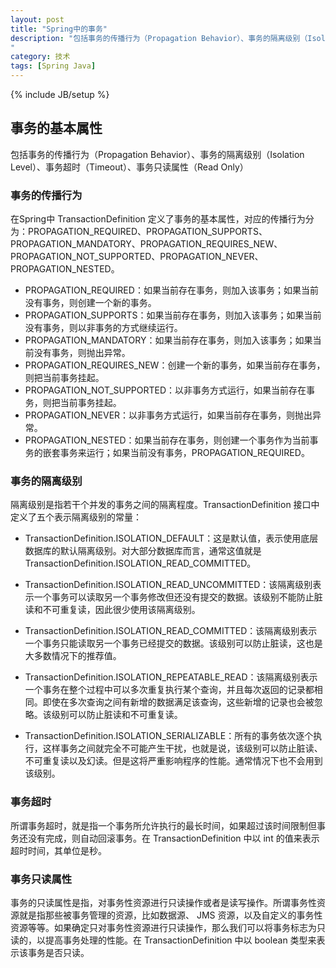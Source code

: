 ```yaml
---
layout: post
title: "Spring中的事务"
description: "包括事务的传播行为（Propagation Behavior）、事务的隔离级别（Isolation Level）、事务超时（Timeout）、事务只读属性（Read Only） 
"
category: 技术
tags: [Spring Java]
---
```

{% include JB/setup %}

## 事务的基本属性

包括事务的传播行为（Propagation Behavior）、事务的隔离级别（Isolation Level）、事务超时（Timeout）、事务只读属性（Read Only）

### 事务的传播行为

在Spring中 TransactionDefinition 定义了事务的基本属性，对应的传播行为分为：PROPAGATION_REQUIRED、PROPAGATION_SUPPORTS、PROPAGATION_MANDATORY、PROPAGATION_REQUIRES_NEW、PROPAGATION_NOT_SUPPORTED、PROPAGATION_NEVER、PROPAGATION_NESTED。

* PROPAGATION_REQUIRED：如果当前存在事务，则加入该事务；如果当前没有事务，则创建一个新的事务。
* PROPAGATION_SUPPORTS：如果当前存在事务，则加入该事务；如果当前没有事务，则以非事务的方式继续运行。
* PROPAGATION_MANDATORY：如果当前存在事务，则加入该事务；如果当前没有事务，则抛出异常。
* PROPAGATION_REQUIRES_NEW：创建一个新的事务，如果当前存在事务，则把当前事务挂起。
* PROPAGATION_NOT_SUPPORTED：以非事务方式运行，如果当前存在事务，则把当前事务挂起。
* PROPAGATION_NEVER：以非事务方式运行，如果当前存在事务，则抛出异常。
* PROPAGATION_NESTED：如果当前存在事务，则创建一个事务作为当前事务的嵌套事务来运行；如果当前没有事务，PROPAGATION_REQUIRED。

### 事务的隔离级别

隔离级别是指若干个并发的事务之间的隔离程度。TransactionDefinition 接口中定义了五个表示隔离级别的常量：

* TransactionDefinition.ISOLATION_DEFAULT：这是默认值，表示使用底层数据库的默认隔离级别。对大部分数据库而言，通常这值就是TransactionDefinition.ISOLATION_READ_COMMITTED。

* TransactionDefinition.ISOLATION_READ_UNCOMMITTED：该隔离级别表示一个事务可以读取另一个事务修改但还没有提交的数据。该级别不能防止脏读和不可重复读，因此很少使用该隔离级别。

* TransactionDefinition.ISOLATION_READ_COMMITTED：该隔离级别表示一个事务只能读取另一个事务已经提交的数据。该级别可以防止脏读，这也是大多数情况下的推荐值。

* TransactionDefinition.ISOLATION_REPEATABLE_READ：该隔离级别表示一个事务在整个过程中可以多次重复执行某个查询，并且每次返回的记录都相同。即使在多次查询之间有新增的数据满足该查询，这些新增的记录也会被忽略。该级别可以防止脏读和不可重复读。

* TransactionDefinition.ISOLATION_SERIALIZABLE：所有的事务依次逐个执行，这样事务之间就完全不可能产生干扰，也就是说，该级别可以防止脏读、不可重复读以及幻读。但是这将严重影响程序的性能。通常情况下也不会用到该级别。

### 事务超时

所谓事务超时，就是指一个事务所允许执行的最长时间，如果超过该时间限制但事务还没有完成，则自动回滚事务。在 TransactionDefinition 中以 int 的值来表示超时时间，其单位是秒。

### 事务只读属性

事务的只读属性是指，对事务性资源进行只读操作或者是读写操作。所谓事务性资源就是指那些被事务管理的资源，比如数据源、 JMS 资源，以及自定义的事务性资源等等。如果确定只对事务性资源进行只读操作，那么我们可以将事务标志为只读的，以提高事务处理的性能。在 TransactionDefinition 中以 boolean 类型来表示该事务是否只读。



